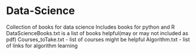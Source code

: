 # Data-Science
Collection of books for data science
Includes books for python and R
DataScienceBooks.txt is a list of books helpful(may or may not included as pdf)
Courses_toTake.txt - list of courses might be helpful
Algorithm.txt - list of links for algorithm learning
